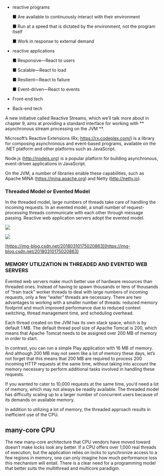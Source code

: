 
- reactive programs

  ■ Are available to continuously interact with their environment

  ■ Run at a speed that is dictated by the environment, not the program itself

  ■ Work in response to external demand

- reactive applications

  ■ Responsive—React to users
  
  ■ Scalable—React to load
  
  ■ Resilient—React to failure
  
  ■ Event-driven—React to events
  
- Front-end tech

- Back-end tech

A new initiative called Reactive Streams, which we’ll talk more about in chapter 9, aims at providing a standard interface for working with ** asynchronous stream processing on the JVM **.  

 Microsoft’s Reactive Extensions (Rx; https://rx.codeplex.com/) is a library for composing asynchronous and event-based programs, available on the .NET platform and other platforms such as JavaScript. 
 
 Node.js (http://nodejs.org) is a popular platform for building asynchronous, event-driven applications in JavaScript. 
 
 On the JVM, a number of libraries enable these capabilities, such as Apache MINA (https://mina.apache.org) and Netty (http://netty.io). 
 
### Threaded Model or Evented Model
In the threaded model, large numbers of threads take care of handling the incoming requests. In an evented model, a small number of request-processing threads communicate with each other through message passing. Reactive web application servers adopt the evented model.

![](https://img-blog.csdn.net/20180310175020585)

![](https://img-blog.csdn.net/20180310175020863)

[https://img-blog.csdn.net/20180310175020863](https://img-blog.csdn.net/20180310175020863)



### MEMORY UTILIZATION IN THREADED AND EVENTED WEB SERVERS
Evented web servers make much better use of hardware resources than threaded ones. Instead of having to spawn thousands or tens of thousands of “train track” worker threads to deal with large numbers of incoming requests, only a few “waiter”
threads are necessary. There are two advantages to working with a smaller number of threads: reduced memory footprint and much improved performance due to reduced context switching, thread management time, and scheduling overhead.

Each thread created on the JVM has its own stack space, which is by default 1 MB.
The default thread pool size of Apache Tomcat is 200, which means that Apache Tomcat needs to be assigned over 200 MB of memory in order to start. 

In contrast, you can run a simple Play application with 16 MB of memory. And although 200 MB may not seem like a lot of memory these days, let’s not forget that this means that 200 MB are required to process 200 incoming HTTP requests at the same time, without taking into account the memory necessary to perform additional tasks involved in handling these requests. 

If you wanted to cater to 10,000 requests at the same time, you’d need a lot of memory, which may not always be readily available. The threaded model has difficulty scaling up to a larger number of concurrent users because of its demands on
available memory.

In addition to utilizing a lot of memory, the threaded approach results in inefficient use of the CPU.


## many-core CPU


 The new many-core architecture that CPU vendors have moved toward doesn’t make locks look any better. If a CPU offers over 1,000 real threads of execution, but the application relies on locks to synchronize access to a few regions in memory, one
can only imagine how much performance loss this mechanism will entail. There is a clear need for a programming model that better suits the multithread and multicore paradigm.

